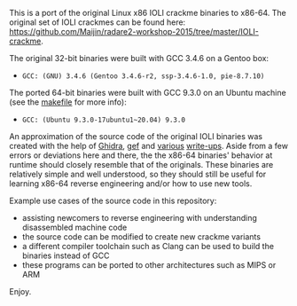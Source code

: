This is a port of the original Linux x86 IOLI crackme binaries to x86-64. The original set of IOLI crackmes can be found here: https://github.com/Maijin/radare2-workshop-2015/tree/master/IOLI-crackme. 

The original 32-bit binaries were built with GCC 3.4.6 on a Gentoo box:
 - ```GCC: (GNU) 3.4.6 (Gentoo 3.4.6-r2, ssp-3.4.6-1.0, pie-8.7.10)```

The ported 64-bit binaries were built with GCC 9.3.0 on an Ubuntu machine (see the [makefile](https://github.com/BinaryResearch/IOLI64/blob/main/source/Makefile) for more info):
 - ```GCC: (Ubuntu 9.3.0-17ubuntu1~20.04) 9.3.0```

An approximation of the source code of the original IOLI binaries was created with the help of [Ghidra](https://github.com/NationalSecurityAgency/ghidra), [gef](https://github.com/hugsy/gef) and [various](https://dustri.org/b/defeating-ioli-with-radare2.html) [write-ups](https://book.rada.re/crackmes/ioli/intro.html). Aside from a few errors or deviations here and there, the the x86-64 binaries' behavior at runtime should closely resemble that of the originals. These binaries are relatively simple and well understood, so they should still be useful for learning x86-64 reverse engineering and/or how to use new tools.

Example use cases of the source code in this repository:
 - assisting newcomers to reverse engineering with understanding disassembled machine code
 - the source code can be modified to create new crackme variants
 - a different compiler toolchain such as Clang can be used to build the binaries instead of GCC
 - these programs can be ported to other architectures such as MIPS or ARM
 
 Enjoy.
